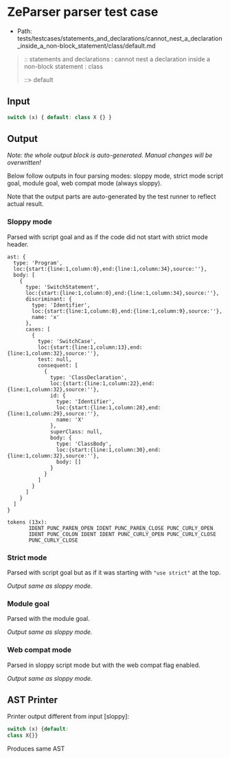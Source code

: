 # ZeParser parser test case

- Path: tests/testcases/statements_and_declarations/cannot_nest_a_declaration_inside_a_non-block_statement/class/default.md

> :: statements and declarations : cannot nest a declaration inside a non-block statement : class
>
> ::> default

## Input

`````js
switch (x) { default: class X {} }
`````

## Output

_Note: the whole output block is auto-generated. Manual changes will be overwritten!_

Below follow outputs in four parsing modes: sloppy mode, strict mode script goal, module goal, web compat mode (always sloppy).

Note that the output parts are auto-generated by the test runner to reflect actual result.

### Sloppy mode

Parsed with script goal and as if the code did not start with strict mode header.

`````
ast: {
  type: 'Program',
  loc:{start:{line:1,column:0},end:{line:1,column:34},source:''},
  body: [
    {
      type: 'SwitchStatement',
      loc:{start:{line:1,column:0},end:{line:1,column:34},source:''},
      discriminant: {
        type: 'Identifier',
        loc:{start:{line:1,column:8},end:{line:1,column:9},source:''},
        name: 'x'
      },
      cases: [
        {
          type: 'SwitchCase',
          loc:{start:{line:1,column:13},end:{line:1,column:32},source:''},
          test: null,
          consequent: [
            {
              type: 'ClassDeclaration',
              loc:{start:{line:1,column:22},end:{line:1,column:32},source:''},
              id: {
                type: 'Identifier',
                loc:{start:{line:1,column:28},end:{line:1,column:29},source:''},
                name: 'X'
              },
              superClass: null,
              body: {
                type: 'ClassBody',
                loc:{start:{line:1,column:30},end:{line:1,column:32},source:''},
                body: []
              }
            }
          ]
        }
      ]
    }
  ]
}

tokens (13x):
       IDENT PUNC_PAREN_OPEN IDENT PUNC_PAREN_CLOSE PUNC_CURLY_OPEN
       IDENT PUNC_COLON IDENT IDENT PUNC_CURLY_OPEN PUNC_CURLY_CLOSE
       PUNC_CURLY_CLOSE
`````

### Strict mode

Parsed with script goal but as if it was starting with `"use strict"` at the top.

_Output same as sloppy mode._

### Module goal

Parsed with the module goal.

_Output same as sloppy mode._

### Web compat mode

Parsed in sloppy script mode but with the web compat flag enabled.

_Output same as sloppy mode._

## AST Printer

Printer output different from input [sloppy]:

````js
switch (x) {default:
class X{}}
````

Produces same AST
